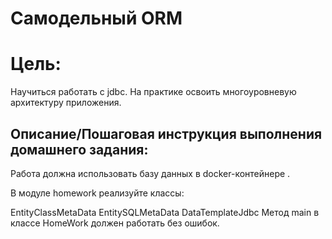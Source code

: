# Самодельный ORM

# Цель:
Научиться работать с jdbc.
На практике освоить многоуровневую архитектуру приложения.


## Описание/Пошаговая инструкция выполнения домашнего задания:
Работа должна использовать базу данных в docker-контейнере .

В модуле homework реализуйте классы:

EntityClassMetaData
EntitySQLMetaData
DataTemplateJdbc
Метод main в классе HomeWork должен работать без ошибок.